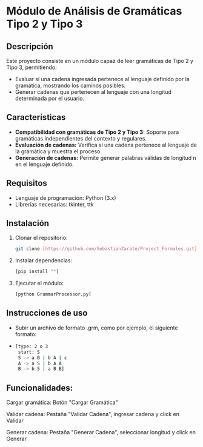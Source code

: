 # Módulo de Análisis de Gramáticas Tipo 2 y Tipo 3

## Descripción
Este proyecto consiste en un módulo capaz de leer gramáticas de Tipo 2 y Tipo 3, permitiendo:
- Evaluar si una cadena ingresada pertenece al lenguaje definido por la gramática, mostrando los caminos posibles.
- Generar cadenas que pertenecen al lenguaje con una longitud determinada por el usuario.

## Características
- **Compatibilidad con gramáticas de Tipo 2 y Tipo 3:** Soporte para gramáticas independientes del contexto y regulares.
- **Evaluación de cadenas:** Verifica si una cadena pertenece al lenguaje de la gramática y muestra el proceso.
- **Generación de cadenas:** Permite generar palabras válidas de longitud n en el lenguaje definido.

## Requisitos
- Lenguaje de programación: Python (3.x)
- Librerías necesarias: tkinter, ttk

## Instalación
1. Clonar el repositorio:
   ```sh
   git clone [https://github.com/SebastianZarate/Project_Formales.git]
   ```
2. Instalar dependencias:
   ```sh
   [pip install ""]
   ```
3. Ejecutar el módulo:
   ```sh
   [python GrammarProcessor.py]
   ```
## Instrucciones de uso
- Subir un archivo de formato .grm, como por ejemplo, el siguiente formato:
-  ```sh
   [type: 2 o 3
    start: S
    S -> a B | b A | ε
    A -> a S | b A A
    B -> b S | a B B]
   ```
## Funcionalidades:

Cargar gramática: Botón "Cargar Gramática"

Validar cadena: Pestaña "Validar Cadena", ingresar cadena y click en Validar

Generar cadena: Pestaña "Generar Cadena", seleccionar longitud y click en Generar
   




